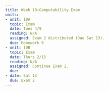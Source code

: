 ```yaml
---
title: Week 10—Computability Exam
units:
- unit: 10A
  topic: Exam
  date: Tues 4/9
  reading: N/A
  assigned: Exam 2 distributed (Due Sat 13).
  due: Homework 9
- unit: 10B
  topic: Exam
  date: Thurs 2/15
  reading: N/A
  assigned: Continue Exam 2.
  due: 
- date: Sat 13
  due: Exam 2
---
```



